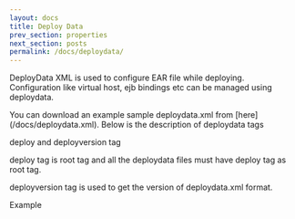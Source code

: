 ```yaml
---
layout: docs
title: Deploy Data
prev_section: properties
next_section: posts
permalink: /docs/deploydata/
---
```


DeployData XML is used to configure EAR file while deploying. Configuration like virtual host, ejb bindings etc can be managed using deploydata.
 
You can download an example sample deploydata.xml from [here] (/docs/deploydata.xml).
Below is the description of deploydata tags

 deploy and deployversion tag

deploy tag is root tag and all the deploydata files must have deploy tag as root tag.

deployversion tag is used to get the version of deploydata.xml format. 

Example

<deploy>

<deployversion value="1.0.0" />


